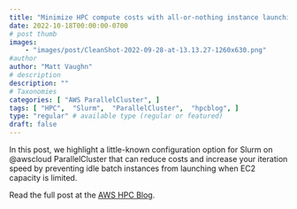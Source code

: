 ```yaml
---
title: "Minimize HPC compute costs with all-or-nothing instance launching"
date: 2022-10-18T00:00:00-0700
# post thumb
images:
    - "images/post/CleanShot-2022-09-28-at-13.13.27-1260x630.png"
#author
author: "Matt Vaughn"
# description
description: ""
# Taxonomies
categories: [ "AWS ParallelCluster", ]
tags: [ "HPC",  "Slurm",  "ParallelCluster",  "hpcblog", ]
type: "regular" # available type (regular or featured)
draft: false
---
```


In this post, we highlight a little-known configuration option for Slurm on @awscloud ParallelCluster that can reduce costs and increase your iteration speed by preventing idle batch instances from launching when EC2 capacity is limited.

Read the full post at the [AWS HPC Blog](https://aws.amazon.com/blogs/hpc/minimize-hpc-compute-costs-with-all-or-nothing-instance-launching/).

